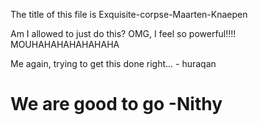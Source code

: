 The title of this file is Exquisite-corpse-Maarten-Knaepen 

Am I allowed to just do this? OMG, I feel so powerful!!!! MOUHAHAHAHAHAHAHA

Me again, trying to get this done right... - huraqan

# We are good to go -Nithy
